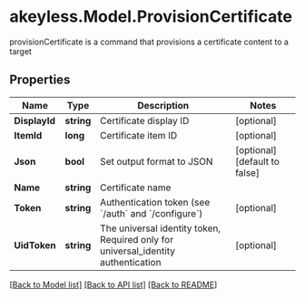 # akeyless.Model.ProvisionCertificate
provisionCertificate is a command that provisions a certificate content to a target

## Properties

Name | Type | Description | Notes
------------ | ------------- | ------------- | -------------
**DisplayId** | **string** | Certificate display ID | [optional] 
**ItemId** | **long** | Certificate item ID | [optional] 
**Json** | **bool** | Set output format to JSON | [optional] [default to false]
**Name** | **string** | Certificate name | 
**Token** | **string** | Authentication token (see &#x60;/auth&#x60; and &#x60;/configure&#x60;) | [optional] 
**UidToken** | **string** | The universal identity token, Required only for universal_identity authentication | [optional] 

[[Back to Model list]](../README.md#documentation-for-models) [[Back to API list]](../README.md#documentation-for-api-endpoints) [[Back to README]](../README.md)

